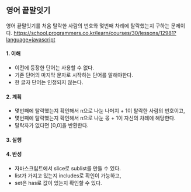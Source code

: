 ## 영어 끝말잇기
영어 끝말잇기를 처음 탈락한 사람의 번호와 몇번째 차례에 탈락했는지 구하는 문제이다.
https://school.programmers.co.kr/learn/courses/30/lessons/12981?language=javascript

#### 1. 이해
- 이전에 등장한 단어는 사용할 수 없다.
- 기존 단어의 마지막 문자로 시작하는 단어를 말해야한다.
- 한 글자 단어는 인정되지 않는다.

#### 2. 계획
- 몇번째에 탈락했는지 확인해서 n으로 나눈 나머지 + 1이 탈락한 사람의 번호이고,
- 몇번째에 탈락했는지 확인해서 n으로 나눈 몫 + 1이 자신의 차례에 해당한다.
- 탈락자가 없다면 [0,0]을 반환한다.

#### 3. 실행

#### 4. 반성
- 자바스크립트에서 slice로 sublist를 만들 수 있다.
- list가 가지고 있는지 includes로 확인이 가능하고,
- set은 has로 값이 있는지 확인할 수 있다.
